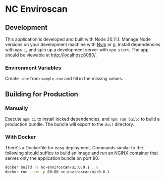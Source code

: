 # NC Enviroscan

## Development

This application is developed and built with Node 20.11.1.
Manage Node versions on your development machine with
[Nvm](https://github.com/nvm-sh/nvm) or [n](https://www.npmjs.com/package/n).
Install dependencies with `npm i`, and spin up a development server with `npm start`.
The app should be viewable at [http://localhost:8080/](http://localhost:8080/).

### Environment Variables

Create `.env` from `sample.env` and fill in the missing values.

## Building for Production

### Manually

Execute `npm ci` to install locked dependencies,
and `npm run build` to build a production bundle.
The bundle will export to the `dist` directory.

### With Docker

There's a Dockerfile for easy deployment.
Commands similar to the following should suffice to build an image
and run an NGINX container that serves only the application bundle on port 80.

```bash
docker build -t nc-enviroscan/ui:0.0.1 . \
docker run --rm -p 80:80 nc-enviroscan/ui:0.0.1
```
